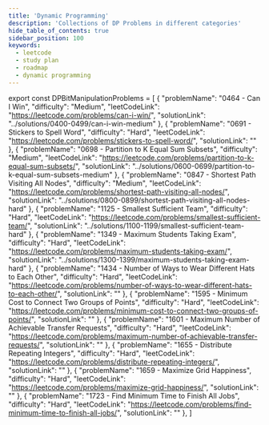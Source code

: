 ```yaml
---
title: 'Dynamic Programming'
description: 'Collections of DP Problems in different categories'
hide_table_of_contents: true
sidebar_position: 100
keywords:
  - leetcode
  - study plan
  - roadmap
  - dynamic programming
---
```


export const DPBitManipulationProblems = [ { "problemName": "0464 - Can I Win", "difficulty": "Medium", "leetCodeLink": "https://leetcode.com/problems/can-i-win/", "solutionLink": "../solutions/0400-0499/can-i-win-medium" }, { "problemName": "0691 - Stickers to Spell Word", "difficulty": "Hard", "leetCodeLink": "https://leetcode.com/problems/stickers-to-spell-word/", "solutionLink": "" }, { "problemName": "0698 - Partition to K Equal Sum Subsets", "difficulty": "Medium", "leetCodeLink": "https://leetcode.com/problems/partition-to-k-equal-sum-subsets/", "solutionLink": "../solutions/0600-0699/partition-to-k-equal-sum-subsets-medium" }, { "problemName": "0847 - Shortest Path Visiting All Nodes", "difficulty": "Medium", "leetCodeLink": "https://leetcode.com/problems/shortest-path-visiting-all-nodes/", "solutionLink": "../solutions/0800-0899/shortest-path-visiting-all-nodes-hard" }, { "problemName": "1125 - Smallest Sufficient Team", "difficulty": "Hard", "leetCodeLink": "https://leetcode.com/problems/smallest-sufficient-team/", "solutionLink": "../solutions/1100-1199/smallest-sufficient-team-hard" }, { "problemName": "1349 - Maximum Students Taking Exam", "difficulty": "Hard", "leetCodeLink": "https://leetcode.com/problems/maximum-students-taking-exam/", "solutionLink": "../solutions/1300-1399/maximum-students-taking-exam-hard" }, { "problemName": "1434 - Number of Ways to Wear Different Hats to Each Other", "difficulty": "Hard", "leetCodeLink": "https://leetcode.com/problems/number-of-ways-to-wear-different-hats-to-each-other/", "solutionLink": "" }, { "problemName": "1595 - Minimum Cost to Connect Two Groups of Points", "difficulty": "Hard", "leetCodeLink": "https://leetcode.com/problems/minimum-cost-to-connect-two-groups-of-points/", "solutionLink": "" }, { "problemName": "1601 - Maximum Number of Achievable Transfer Requests", "difficulty": "Hard", "leetCodeLink": "https://leetcode.com/problems/maximum-number-of-achievable-transfer-requests/", "solutionLink": "" }, { "problemName": "1655 - Distribute Repeating Integers", "difficulty": "Hard", "leetCodeLink": "https://leetcode.com/problems/distribute-repeating-integers/", "solutionLink": "" }, { "problemName": "1659 - Maximize Grid Happiness", "difficulty": "Hard", "leetCodeLink": "https://leetcode.com/problems/maximize-grid-happiness/", "solutionLink": "" }, { "problemName": "1723 - Find Minimum Time to Finish All Jobs", "difficulty": "Hard", "leetCodeLink": "https://leetcode.com/problems/find-minimum-time-to-finish-all-jobs/", "solutionLink": "" }, ]

<Table 
  title="Bit Manipulation" 
  data={DPBitManipulationProblems} 
  collectionLink="https://leetcode.com/list/eeo6ays7"  
/>
